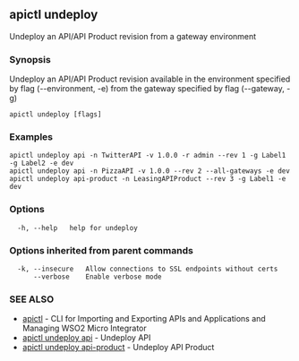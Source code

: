 ## apictl undeploy

Undeploy an API/API Product revision from a gateway environment

### Synopsis

Undeploy an API/API Product revision available in the environment specified by flag (--environment, -e) from the gateway specified by flag (--gateway, -g)

```
apictl undeploy [flags]
```

### Examples

```
apictl undeploy api -n TwitterAPI -v 1.0.0 -r admin --rev 1 -g Label1 -g Label2 -e dev
apictl undeploy api -n PizzaAPI -v 1.0.0 --rev 2 --all-gateways -e dev
apictl undeploy api-product -n LeasingAPIProduct --rev 3 -g Label1 -e dev
```

### Options

```
  -h, --help   help for undeploy
```

### Options inherited from parent commands

```
  -k, --insecure   Allow connections to SSL endpoints without certs
      --verbose    Enable verbose mode
```

### SEE ALSO

* [apictl](apictl.md)	 - CLI for Importing and Exporting APIs and Applications and Managing WSO2 Micro Integrator
* [apictl undeploy api](apictl_undeploy_api.md)	 - Undeploy API
* [apictl undeploy api-product](apictl_undeploy_api-product.md)	 - Undeploy API Product

